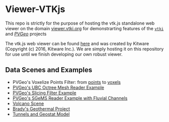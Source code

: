 # Viewer-VTKjs
This repo is strictly for the purpose of hosting the vtk.js standalone web viewer on the domain [viewer.vtki.org](http://viewer.vtki.org) for demonstrarting features of the [`vtki`](http://docs.vtki.org) and [*PVGeo*](https://github.com/OpenGeoVis/PVGeo) projects

The vtk.js web viewer can be found [here](https://kitware.github.io/vtk-js/examples/StandaloneSceneLoader.html) and was created by Kitware (Copyright (c) 2016, Kitware Inc.). We are simply hosting it on this repository for use until we finish developing our own robust viewer.


## Data Scenes and Examples

- PVGeo's Voxelize Points Filter: from [points](http://viewer.pvgeo.org/?fileURL=https://dl.dropbox.com/s/xq9xv1s85ejmmn4/gstat_points.vtkjs?dl=0) to [voxels](http://viewer.pvgeo.org/?fileURL=https://dl.dropbox.com/s/7jyrhyerp27wlt2/gstat_voxels.vtkjs?dl=0)
- [PVGeo's UBC Octree Mesh Reader Example](http://octree.pvgeo.org)
- [PVGeo's Slicing Filter Example](http://viewer.pvgeo.org/?fileURL=https://dl.dropbox.com/s/c32rkvo05b4a8wl/Slice-Model-Along-PolyLine.vtkjs?dl=0)
- [PVGeo's SGeMS Reader Example with Fluvial Channels](http://viewer.pvgeo.org/?fileURL=https://dl.dropbox.com/s/qnahdwedjwndo7t/fluvsim_channels.vtkjs?dl=0)
- [Volcano Scene](http://volcano.pvgeo.org)
- [Brady's Geothermal Project](http://bradys.pvgeo.org)
- [Tunnels and Geostat Model](http://tunnels.pvgeo.org)

